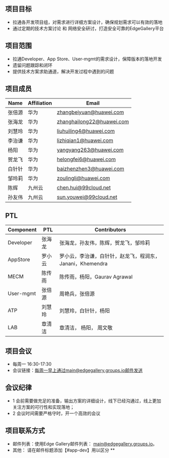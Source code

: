 ## 项目目标
* 拉通各开发项目组，对需求进行详细方案设计，确保规划需求可以有效的落地
* 通过定期的技术方案讨论 和 网络安全研讨，打造安全可靠的EdgeGallery平台

## 项目范围
* 拉通Developer、App Store、User-mgmt的需求设计，保障版本的落地开发
* 遗留问题跟踪和闭环
* 提供技术方案求助通道，解决开发过程中遇到的问题

## 项目成员
| **Name**  | **Affiliation** |         **Email**         |  
|-----------|-----------------|---------------------------|                                  
| 张倍源      | 华为           | zhangbeiyuan@huawei.com    | 
| 张海龙    | 华为             | zhanghailong22@huawei.com   |   
| 刘慧玲    | 华为             | liuhuiling4@huawei.com   |   
| 李治谦    | 华为             | lizhiqian1@huawei.com     |    
| 杨阳    | 华为             | yangyang263@huawei.com   |     
| 贺龙飞    | 华为             | helongfei6@huawei.com   |    
| 白针针    | 华为             | baizhenzhen3@huawei.com   |   
| 邹玲莉    | 华为             | zoulingli@huawei.com   |   
| 陈辉    | 九州云             | chen.hui@99cloud.net   |  
| 孙友伟    | 九州云             | sun.youwei@99cloud.net   |  

## PTL
| **Component**  | **PTL** |   **Contributors** |
|-----------|-----------------|----------------------|
| Developer  | 张海龙  |   张海龙，孙友伟，陈辉，贺龙飞，邹玲莉  |
| AppStore  | 罗小云  |    罗小云，李治谦，白针针，赵龙飞，程润东，Janani，Khemendra |
| MECM  | 陈传雨  |  陈传雨，杨阳，Gaurav Agrawal  |
| User-mgmt  | 张倍源  |  周艳兵，张倍源  |
| ATP  | 刘慧玲  |   刘慧玲，白针针，杨阳  |
| LAB  | 章清洁  |  章清洁， 杨阳， 周文敬  |


## 项目会议
* 每周一 16:30-17:30
* 会议链接：每周一早上通过main@edgegallery.groups.io邮件发送

## 会议纪律
* 1 会前需要做充足的准备，输出方案的详细设计，线下已经沟通过，线上更加关注方案的可行性和实现落地；
* 2 会议时间需要严格守时，开一个高效的会议

## 项目联系方式
* 邮件列表：使用Edge Gallery邮件列表： main@edgegallery.groups.io。
* 其他： 请在邮件标题添加【#app-dev】用以区分
** 